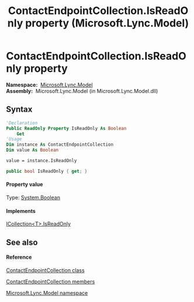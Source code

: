 ﻿---
title: ContactEndpointCollection.IsReadOnly property  (Microsoft.Lync.Model)
TOCTitle: 'IsReadOnly property '
ms:assetid: P:Microsoft.Lync.Model.ContactEndpointCollection.IsReadOnly_DI_3_UC_OCS14MrefLyncWPF
ms:mtpsurl: https://msdn.microsoft.com/en-us/library/microsoft.lync.model.contactendpointcollection.isreadonly_di_3_uc_ocs14mreflyncwpf(v=office.15)
ms:contentKeyID: 48592245
ms.date: 07/28/2014
mtps_version: v=office.15
f1_keywords:
- Microsoft.Lync.Model.ContactEndpointCollection.IsReadOnly
dev_langs:
- CSharp
- JScript
- VB
- other
---

# ContactEndpointCollection.IsReadOnly property

**Namespace:**  [Microsoft.Lync.Model](microsoft-lync-model-namespace_2.md)  
**Assembly:**  Microsoft.Lync.Model (in Microsoft.Lync.Model.dll)

## Syntax

``` vb
'Declaration
Public ReadOnly Property IsReadOnly As Boolean
    Get
'Usage
Dim instance As ContactEndpointCollection
Dim value As Boolean

value = instance.IsReadOnly
```

``` csharp
public bool IsReadOnly { get; }
```

#### Property value

Type: [System.Boolean](http://msdn2.microsoft.com/en-us/library/a28wyd50)  

#### Implements

[ICollection\<T\>.IsReadOnly](http://msdn2.microsoft.com/en-us/library/0cfatk9t)  

## See also

#### Reference

[ContactEndpointCollection class](contactendpointcollection-class-microsoft-lync-model_2.md)

[ContactEndpointCollection members](contactendpointcollection-members-microsoft-lync-model_2.md)

[Microsoft.Lync.Model namespace](microsoft-lync-model-namespace_2.md)

